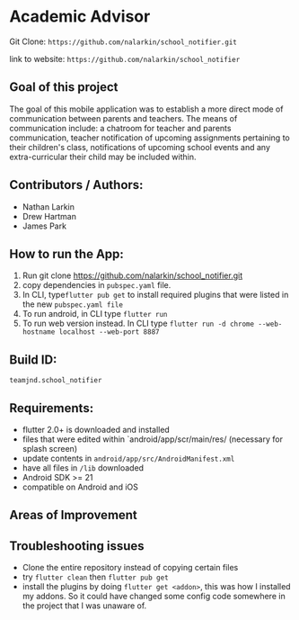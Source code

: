 # Academic Advisor 


Git Clone: `https://github.com/nalarkin/school_notifier.git`

link to website: `https://github.com/nalarkin/school_notifier`

## Goal of this project

 The goal of this mobile application was to establish a more direct mode of communication between parents and teachers. The means of communication include: a chatroom for teacher and parents communication, teacher notification of upcoming assignments pertaining to their children's class, notifications of upcoming school events and any extra-curricular their child may be included within. 

## Contributors / Authors:

* Nathan Larkin
* Drew Hartman
* James Park

## How to run the App:

1. Run git clone https://github.com/nalarkin/school_notifier.git
2. copy dependencies in `pubspec.yaml` file.
3. In CLI, type`flutter pub get` to install required plugins that were listed in the new `pubspec.yaml file`
4. To run android, in CLI type `flutter run`
5. To run web version instead. In CLI type `flutter run -d chrome --web-hostname localhost --web-port 8887`

## Build ID: 

`teamjnd.school_notifier`

## Requirements:

* flutter 2.0+ is downloaded and installed
* files that were edited within `android/app/scr/main/res/  (necessary for splash screen)
* update contents in `android/app/src/AndroidManifest.xml`
* have all files in `/lib` downloaded
* Android SDK >= 21
* compatible on Android and iOS



## Areas of Improvement


## Troubleshooting issues

* Clone the entire repository instead of copying certain files
* try `flutter clean` then `flutter pub get`
* install the plugins by doing `flutter get <addon>`, this was how I installed my addons. So it could have changed some config code somewhere in the project that I was unaware of.


